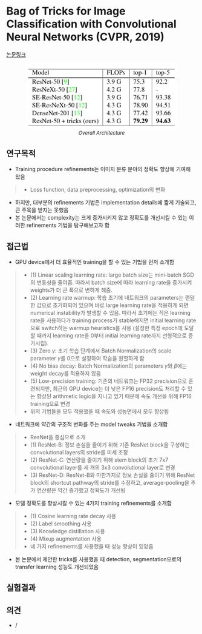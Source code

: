 # Bag of Tricks for Image Classification with Convolutional Neural Networks (CVPR, 2019)

[논문링크](https://openaccess.thecvf.com/content_CVPR_2019/html/He_Bag_of_Tricks_for_Image_Classification_with_Convolutional_Neural_Networks_CVPR_2019_paper.html)

<p align="center">
    <img width="400" alt='fig1' src="./img/09_07_01.png?raw=true"></br>
    <em><font size=2>Overall Architecture</font></em>
</p>

## 연구목적
- Training procedure refinements는 이미지 분류 분야의 정확도 향상에 기여해 왔음
> - Loss function, data preprocessing, optimization의 변화
- 하지만, 대부분의 refinements 기법은 implementation details에 짧게 기술되고, 큰 주목을 받지는 못했음
- 본 논문에서는 complexity는 크게 증가시키지 않고 정확도를 개선시킬 수 있는 이러한 refinements 기법을 탐구해보고자 함

## 접근법
- GPU device에서 더 효율적인 training을 할 수 있는 기법을 먼저 소개함
> - (1) Linear scaling learning rate: large batch size는 mini-batch SGD의 변동성을 줄여줌. 따라서 batch size에 따라 learning rate을 증가시켜 weights가 더 큰 폭으로 변하게 해줌.
> - (2) Learning rate warmup: 학습 초기에 네트워크의 parameters는 랜덤한 값으로 초기화되어 있으며 바로 large learning rate을 적용하게 되면 numerical instability가 발생할 수 있음. 따라서 초기에는 작은 learning rate을 사용하다가 training process가 stable해지면 initial learning rate으로 switch하는 warmup heuristics를 사용 (설정한 특정 epoch에 도달할 때까지 learning rate을 0부터 initial learning rate까지 선형적으로 증가시킴).
> - (3) Zero $\gamma$: 초기 학습 단계에서 Batch Normalization의 scale parameter $\gamma$를 0으로 설정하여 학습을 원할하게 함
> - (4) No bias decay: Batch Normalization의 parameters $\gamma$와 $\beta$에는 weight decay를 적용하지 않음
> - (5) Low-precision training: 기존의 네트워크는 FP32 precision으로 훈련되지만, 최근의 GPU device는 더 낮은 FP16 precision도 처리할 수 있는 향상된 arithmetic logic을 지니고 있기 때문에 속도 개선을 위해 FP16 training으로 변경
> - 위의 기법들을 모두 적용했을 때 속도와 성능면에서 모두 향상됨
- 네트워크에 약간의 구조적 변화를 주는 model tweaks 기법을 소개함
> - ResNet을 중심으로 소개
> - (1) ResNet-B: 정보 손실을 줄이기 위해 기존 ResNet block을 구성하는 convolutional layers의 stride를 미세 조정
> - (2) ResNet-C: 연산량을 줄이기 위해 stem block의 초기 7x7 convolutional layer를 세 개의 3x3 convolutional layer로 변경
> - (3) ResNet-D: ResNet-B와 마찬가지로 정보 손실을 줄이기 위해 ResNet block의 shortcut pathway의 stride를 수정하고, average-pooling을 추가
> 연산량은 약간 증가했고 정확도가 개선됨
- 모델 정확도를 향상시킬 수 있는 4가지 training refinements를 소개함
> - (1) Cosine learning rate decay 사용
> - (2) Label smoothing 사용
> - (3) Knowledge distillation 사용
> - (4) Mixup augmentation 사용
> - 네 가지 refinements를 사용했을 때 성능 향상이 있었음
- 본 논문에서 제안한 tricks를 사용했을 때 detection, segmentation으로의 transfer learning 성능도 개선되었음

## 실험결과

## 의견
- /